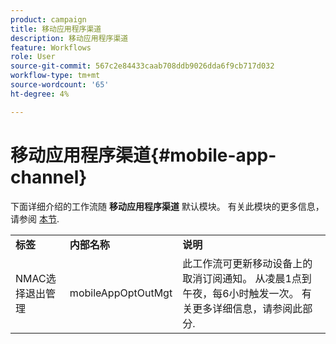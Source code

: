 ```yaml
---
product: campaign
title: 移动应用程序渠道
description: 移动应用程序渠道
feature: Workflows
role: User
source-git-commit: 567c2e84433caab708ddb9026dda6f9cb717d032
workflow-type: tm+mt
source-wordcount: '65'
ht-degree: 4%

---
```



# 移动应用程序渠道{#mobile-app-channel}

下面详细介绍的工作流随 **移动应用程序渠道** 默认模块。 有关此模块的更多信息，请参阅 [本节](../../v8/send/push.md).

<table> 
 <tbody> 
  <tr> 
   <td> <strong>标签</strong><br /> </td> 
   <td> <strong>内部名称</strong><br /> </td> 
   <td> <strong>说明</strong><br /> </td> 
  </tr> 
  <tr> 
   <td> <span class="uicontrol">NMAC选择退出管理</span> <br /> </td> 
   <td> <span class="uicontrol">mobileAppOptOutMgt</span> <br /> </td> 
   <td> 此工作流可更新移动设备上的取消订阅通知。 从凌晨1点到午夜，每6小时触发一次。 有关更多详细信息，请参阅此部分</a>.<br /> </td> 
  </tr> 
 </tbody> 
</table>

